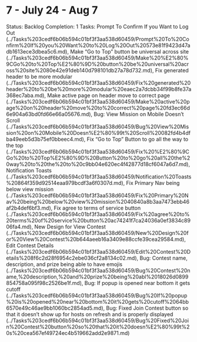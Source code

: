 # 7 - July 24 - Aug 7

Status: Backlog
Completion: 1
Tasks: Prompt To Confirm If you Want to Log Out (../Tasks%203cedf6b06b594c01bf3f3aa538d60459/Prompt%20To%20Confirm%20If%20you%20Want%20to%20Log%20Out%20573e81f9423d47adb1613ece3dbea5c6.md), Make “Go to Top” button be universal across site (../Tasks%203cedf6b06b594c01bf3f3aa538d60459/Make%20%E2%80%9CGo%20to%20Top%E2%80%9D%20button%20be%20universal%20across%20site%2080e42e91deb140d798101db27a78d732.md), Fix generated header to be more modular (../Tasks%203cedf6b06b594c01bf3f3aa538d60459/Fix%20generated%20header%20to%20be%20more%20modular%20eaec2a7dcbb34f99b8fe37a368ec7aba.md), Make active page on header move to correct page (../Tasks%203cedf6b06b594c01bf3f3aa538d60459/Make%20active%20page%20on%20header%20move%20to%20correct%20page%20fd3ec66d6e904a63bd0fd66e66a05676.md), Bug: View Mission on Mobile Doesn’t Scroll (../Tasks%203cedf6b06b594c01bf3f3aa538d60459/Bug%20View%20Mission%20on%20Mobile%20Doesn%E2%80%99t%20Scroll%20082fd4b4dfba49eeb5d3b75ef0bbeec4.md), Fix “Go to Top” Button to go all the way to the top (../Tasks%203cedf6b06b594c01bf3f3aa538d60459/Fix%20%E2%80%9CGo%20to%20Top%E2%80%9D%20Button%20to%20go%20all%20the%20way%20to%20the%20to%20c9bb04e620ec4f42877d18cf6047a6d7.md), Notification Toasts (../Tasks%203cedf6b06b594c01bf3f3aa538d60459/Notification%20Toasts%20864f359d92514eaa979bcdf3a6f0307d.md), Fix Primary Nav being below view mission (../Tasks%203cedf6b06b594c01bf3f3aa538d60459/Fix%20Primary%20Nav%20being%20below%20view%20mission%2040840a8b3aa7473ebb46af2b4def6bf3.md), Fix agree to terms of service button (../Tasks%203cedf6b06b594c01bf3f3aa538d60459/Fix%20agree%20to%20terms%20of%20service%20button%20ac74241f7ca24036a0ef3834c8906fa4.md), New Design for View Contest (../Tasks%203cedf6b06b594c01bf3f3aa538d60459/New%20Design%20for%20View%20Contest%20b644aeeb16a3409e88ccfe39cea29584.md), Edit Contest Details (../Tasks%203cedf6b06b594c01bf3f3aa538d60459/Edit%20Contest%20Details%208f6c2d28f6954c2ebe036cf2a8134c02.md), Bug: Contest name, description, and prize being able to have emojis (../Tasks%203cedf6b06b594c01bf3f3aa538d60459/Bug%20Contest%20name,%20description,%20and%20prize%20being%20abl%2018026d0899854758a095f98c2526be1f.md), Bug: If popup is opened near bottom it gets cutoff (../Tasks%203cedf6b06b594c01bf3f3aa538d60459/Bug%20If%20popup%20is%20opened%20near%20bottom%20it%20gets%20cutoff%2064bb6570e49c46ae9bb1060bc2854ad5.md), Bug: Fixed Join Contest button so that it doesn’t show up for hosts on refresh and is properly displayed (../Tasks%203cedf6b06b594c01bf3f3aa538d60459/Bug%20Fixed%20Join%20Contest%20button%20so%20that%20it%20doesn%E2%80%99t%20s%20cea567ef49724ec4b519662add2e9871.md)